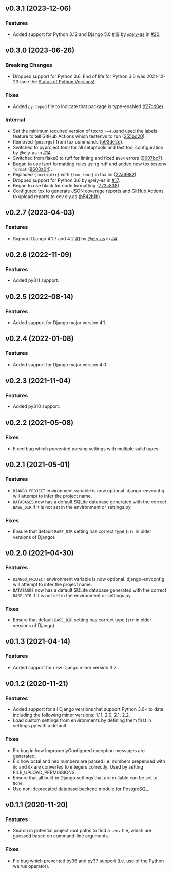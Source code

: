## v0.3.1 (2023-12-06)
### Features
- Added support for Python 3.12 and Django 5.0 [#19](https://github.com/ely-as/django-envconfig/issues/19) by [@ely-as](https://github.com/ely-as) in [#20](https://github.com/ely-as/django-envconfig/pull/20).

## v0.3.0 (2023-06-26)
### Breaking Changes
- Dropped support for Python 3.6. End of life for Python 3.6 was 2021-12-23 (see the
  [Status of Python Versions](https://devguide.python.org/versions/)).

### Fixes
- Added `py.typed` file to indicate that package is type-enabled
  ([f27cd0e](https://github.com/ely-as/django-envconfig/commit/f27cd0e)).

### Internal
- Set the minimum required version of tox to `>=4.0`and used the labels feature to tell
  GitHub Actions which testenvs to run
  ([255bd20](https://github.com/ely-as/django-envconfig/commit/255bd20)).
- Removed `{posargs}` from tox commands
  ([b93de2d](https://github.com/ely-as/django-envconfig/commit/b93de2d)).
- Switched to pyproject.toml for all setuptools and test tool configuration by @ely-as
  in [#14](https://github.com/ely-as/django-envconfig/pull/14).
- Switched from flake8 to ruff for linting and fixed `B904` errors
  ([9007bc7](https://github.com/ely-as/django-envconfig/commit/9007bc7)).
- Began to use isort formatting rules using ruff and added new tox testenv `format`
  ([8600a04](https://github.com/ely-as/django-envconfig/commit/8600a04)).
- Replaced `{toxinidir}` with `{tox_root}` in tox.ini
  ([22a8982](https://github.com/ely-as/django-envconfig/commit/22a8982)).
- Dropped support for Python 3.6 by @ely-as in
  [#17](https://github.com/ely-as/django-envconfig/pull/17).
- Began to use black for code formatting
  ([773c838](https://github.com/ely-as/django-envconfig/commit/773c838)).
- Configured tox to generate JSON coverage reports and GitHub Actions to upload reports
  to cov.ely.as ([b542b1b](https://github.com/ely-as/django-envconfig/commit/b542b1b)).

## v0.2.7 (2023-04-03)
### Features
- Support Django 4.1.7 and 4.2 [#1](https://github.com/ely-as/django-envconfig/issues/1) by [@ely-as](https://github.com/ely-as) in [#4](https://github.com/ely-as/django-envconfig/pull/4).

## v0.2.6 (2022-11-09)
### Features
- Added py311 support.

## v0.2.5 (2022-08-14)
### Features
- Added support for Django major version 4.1.

## v0.2.4 (2022-01-08)
### Features
- Added support for Django major version 4.0.

## v0.2.3 (2021-11-04)
### Features
- Added py310 support.

## v0.2.2 (2021-05-08)
### Fixes
- Fixed bug which prevented parsing settings with multiple valid types.

## v0.2.1 (2021-05-01)
### Features
- `DJANGO_PROJECT` environment variable is now optional. django-envconfig will attempt to infer the project name.
- `DATABASES` now has a default SQLite database generated with the correct `BASE_DIR` if it is not set in the environment or settings.py.
### Fixes
- Ensure that default `BASE_DIR` setting has correct type (`str` in older versions of Django).

## v0.2.0 (2021-04-30)
### Features
- `DJANGO_PROJECT` environment variable is now optional. django-envconfig will attempt to infer the project name.
- `DATABASES` now has a default SQLite database generated with the correct `BASE_DIR` if it is not set in the environment or settings.py.
### Fixes
- Ensure that default `BASE_DIR` setting has correct type (`str` in older versions of Django).

## v0.1.3 (2021-04-14)
### Features
- Added support for new Django minor version 3.2.

## v0.1.2 (2020-11-21)
### Features
- Added support for all Django versions that support Python 3.6+ to date including the following minor versions: 1.11, 2.0, 2.1, 2.2.
- Load custom settings from environments by defining them first in settings.py with a default.
### Fixes
- Fix bug in how ImproperlyConfigured exception messages are generated.
- Fix how octal and hex numbers are parsed i.e. numbers prepended with `0o` and `0x` are converted to integers correctly. Used by setting FILE_UPLOAD_PERMISSIONS.
- Ensure that all built-in Django settings that are nullable can be set to `None`.
- Use non-deprecated database backend module for PostgreSQL.

## v0.1.1 (2020-11-20)
### Features
- Search in potential project root paths to find a `.env` file, which are guessed based on command-line arguments.
### Fixes
- Fix bug which prevented py36 and py37 support (i.e. use of the Python walrus operator).
